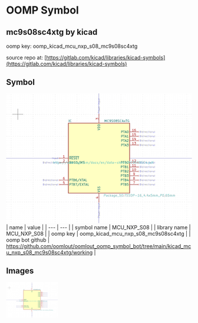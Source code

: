 # OOMP Symbol  
## mc9s08sc4xtg  by kicad  
  
oomp key: oomp_kicad_mcu_nxp_s08_mc9s08sc4xtg  
  
source repo at: [https://gitlab.com/kicad/libraries/kicad-symbols](https://gitlab.com/kicad/libraries/kicad-symbols)  
## Symbol  
  
[![working.png](working_600.png)](working.png)  
| name | value | 
| --- | --- | 
| symbol name | MCU_NXP_S08 | 
| library name | MCU_NXP_S08 | 
| oomp key | oomp_kicad_mcu_nxp_s08_mc9s08sc4xtg | 
| oomp bot github | https://github.com/oomlout/oomlout_oomp_symbol_bot/tree/main/kicad_mcu_nxp_s08_mc9s08sc4xtg/working | 
## Images  
  
[![working.png](working_140.png)](working.png)  
